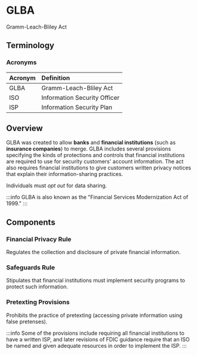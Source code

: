 # GLBA

Gramm-Leach-Bliley Act

## Terminology

### Acronyms

| Acronym | Definition |
| :--- | :--- |
| GLBA | Gramm-Leach-Bliley Act |
| ISO | Information Security Officer |
| ISP | Information Security Plan |

## Overview

GLBA was created to allow **banks** and **financial institutions** \(such as **insurance companies**\) to merge. GLBA includes several provisions specifying the kinds of protections and controls that financial institutions are required to use for security customers' account information. The act also requires financial institutions to give customers written privacy notices that explain their information-sharing practices.

Individuals must *opt out* for data sharing.

:::info
GLBA is also known as the "Financial Services Modernization Act of 1999."
:::

## Components

### Financial Privacy Rule

Regulates the collection and disclosure of private financial information.

### Safeguards Rule

Stipulates that financial institutions must implement security programs to protect such information.

### Pretexting Provisions

Prohibits the practice of pretexting \(accessing private information using false pretenses\).

:::info
Some of the provisions include requiring all financial institutions to have a written ISP, and later revisions of FDIC guidance require that an ISO be named and given adequate resources in order to implement the ISP.
:::